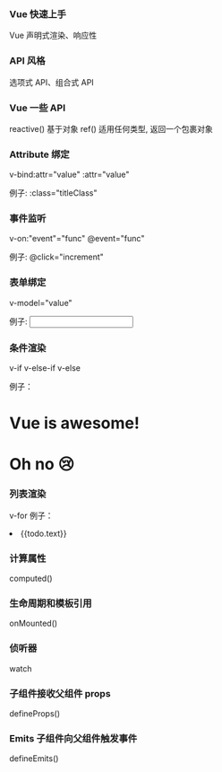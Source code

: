 ### Vue 快速上手

Vue 声明式渲染、响应性

### API 风格

选项式 API、组合式 API

### Vue 一些 API

reactive() 基于对象
ref() 适用任何类型, 返回一个包裹对象

### Attribute 绑定

v-bind:attr="value"
:attr="value"

例子: :class="titleClass"

### 事件监听

v-on:"event"="func"
@event="func"

例子: @click="increment"

### 表单绑定

v-model="value"

例子: <input v-model="text">

### 条件渲染

v-if
v-else-if
v-else

例子：

<h1 v-if="awesome">Vue is awesome!</h1>
<h1 v-else>Oh no 😢</h1>

### 列表渲染

v-for
例子： <li v-for="todo in todos" :key="todo.id">{{todo.text}}</li>

### 计算属性

computed()

### 生命周期和模板引用

onMounted()

### 侦听器

watch

### 子组件接收父组件 props

defineProps()

### Emits 子组件向父组件触发事件

defineEmits()
